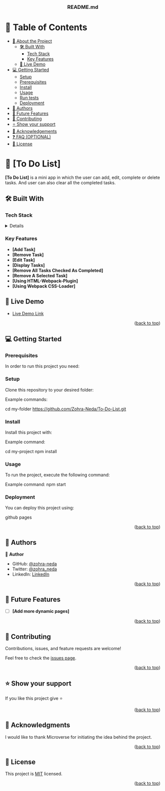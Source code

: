 <a name="readme-top"></a>

<!--
HOW TO USE:
This is an example of how you may give instructions on setting up your project locally.

Modify this file to match your project and remove sections that don't apply.

REQUIRED SECTIONS:
- Table of Contents
- About the Project
  - Built With
  - Live Demo
- Getting Started
- Authors
- Future Features
- Contributing
- Show your support
- Acknowledgements
- License

OPTIONAL SECTIONS:
- FAQ

After you're finished please remove all the comments and instructions!
-->

<div align="center">
  <!-- You are encouraged to replace this logo with your own! Otherwise you can also remove it. -->
  <br/>

  <h3><b>README.md</b></h3>

</div>

<!-- TABLE OF CONTENTS -->

# 📗 Table of Contents

- [📖 About the Project](#about-project)
  - [🛠 Built With](#built-with)
    - [Tech Stack](#tech-stack)
    - [Key Features](#key-features)
  - [🚀 Live Demo](#live-demo)
- [💻 Getting Started](#getting-started)
  - [Setup](#setup)
  - [Prerequisites](#prerequisites)
  - [Install](#install)
  - [Usage](#usage)
  - [Run tests](#run-tests)
  - [Deployment](#deployment)
- [👥 Authors](#authors)
- [🔭 Future Features](#future-features)
- [🤝 Contributing](#contributing)
- [⭐️ Show your support](#support)
- [🙏 Acknowledgements](#acknowledgements)
- [❓ FAQ (OPTIONAL)](#faq)
- [📝 License](#license)

<!-- PROJECT DESCRIPTION -->

# 📖 [To Do List] <a name="about-project"></a>

**[To Do List]** is a mini app in which the user can add, edit, complete or delete tasks. And user can also clear all the completed tasks.


## 🛠 Built With <a name="built-with"></a>

### Tech Stack <a name="tech-stack"></a>

<details>
  <ul>
    <li><a href="https://developer.mozilla.org/en-US/docs/Learn/Getting_started_with_the_web/HTML_basics">HTML5</a></li>
    <li><a href="https://developer.mozilla.org/en-US/docs/Learn/Getting_started_with_the_web/CSS_basics">CSS3</a></li>
    <li><a href="https://developer.mozilla.org/en-US/docs/Learn/Getting_started_with_the_web/JavaScript_basics">JAVASCRIPT(ES6)</a></li>
    <li>Webpack</i>
  </ul>
</details>

<!-- Features -->

### Key Features <a name="key-features"></a>

- **[Add Task]**
- **[Remove Task]**
- **[Edit Task]**
- **[Display Tasks]**
- **[Remove All Tasks Checked As Completed]**
- **[Remove A Selected Task]**
- **[Using HTML-Webpack-Plugin]**
- **[Using Webpack CSS-Loader]**


<!-- LIVE DEMO -->

## 🚀 Live Demo <a name="live-demo"></a>

- [Live Demo Link](https://zohra-neda.github.io/To-Do-List/)

<p align="right">(<a href="#readme-top">back to top</a>)</p>

<!-- GETTING STARTED -->

## 💻 Getting Started <a name="getting-started"></a>

### Prerequisites

In order to run this project you need:

<!--
Example command:

```sh
 gem install rails
```
 -->

### Setup

Clone this repository to your desired folder:


Example commands:

  cd my-folder
  https://github.com/Zohra-Neda/To-Do-List.git

### Install

Install this project with:


Example command:

  cd my-project
  npm install


### Usage

To run the project, execute the following command:


Example command:
npm start

### Deployment

You can deploy this project using:

github pages

<p align="right">(<a href="#readme-top">back to top</a>)</p>

<!-- AUTHORS -->

## 👥 Authors <a name="authors"></a>


👤 **Author**

- GitHub: [@zohra-neda](https://github.com/zohra-neda)
- Twitter: [@zohra_neda](https://twitter.com/zohra_neda)
- LinkedIn: [LinkedIn](https://www.linkedin.com/in/zohra-neda-3716b720b/)

<p align="right">(<a href="#readme-top">back to top</a>)</p>

<!-- FUTURE FEATURES -->

## 🔭 Future Features <a name="future-features"></a>


- [ ] **[Add more dynamic pages]**

<p align="right">(<a href="#readme-top">back to top</a>)</p>

<!-- CONTRIBUTING -->

## 🤝 Contributing <a name="contributing"></a>

Contributions, issues, and feature requests are welcome!

Feel free to check the [issues page](../../issues/).

<p align="right">(<a href="#readme-top">back to top</a>)</p>

<!-- SUPPORT -->

## ⭐️ Show your support <a name="support"></a>


If you like this project give ⭐️

<p align="right">(<a href="#readme-top">back to top</a>)</p>

<!-- ACKNOWLEDGEMENTS -->

## 🙏 Acknowledgments <a name="acknowledgements"></a>

I would like to thank Microverse for initiating the idea behind the project.

<p align="right">(<a href="#readme-top">back to top</a>)</p>

<!-- LICENSE -->

## 📝 License <a name="license"></a>

This project is [MIT](./License) licensed.

<p align="right">(<a href="#readme-top">back to top</a>)</p>
